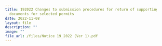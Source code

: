 ```yaml
---
title: 192022 Changes to submission procedures for return of supporting
  documents for selected permits
date: 2022-11-08
layout: file
description: ""
image: ""
file_url: /files/Notice 19_2022 (Ver 1).pdf
---
```


